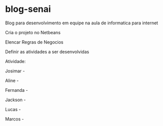 # blog-senai
Blog para desenvolvimento em equipe na aula de informatica para internet

Cria o projeto no Netbeans

Elencar Regras de Negocios

Definir as atividades a ser desenvolvidas

Atividade:

Josimar - 

Aline - 

Fernanda -

Jackson - 

Lucas -

Marcos -
